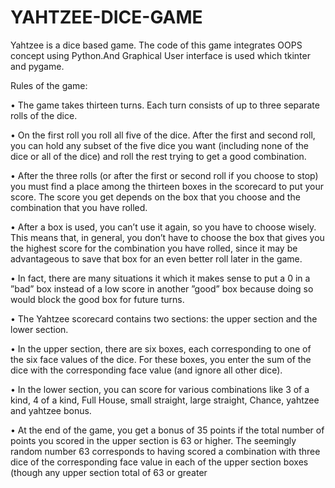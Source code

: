 # YAHTZEE-DICE-GAME
Yahtzee is a dice based game.
The code of this game integrates OOPS concept using Python.And Graphical User interface is used which tkinter and pygame.

Rules of the game:

• The game takes thirteen turns. Each turn consists of up to three separate
rolls of the dice.

• On the first roll you roll all five of the dice. After the first and second roll,
you can hold any subset of the five dice you want (including none of the
dice or all of the dice) and roll the rest trying to get a good combination.

• After the three rolls (or after the first or second roll if you choose to stop)
you must find a place among the thirteen boxes in the scorecard to put
your score. The score you get depends on the box that you choose and
the combination that you have rolled.

• After a box is used, you can’t use it again, so you have to choose wisely.
This means that, in general, you don’t have to choose the box that gives
you the highest score for the combination you have rolled, since it may be
advantageous to save that box for an even better roll later in the game.

• In fact, there are many situations it which it makes sense to put a 0 in a
”bad” box instead of a low score in another ”good” box because doing so
would block the good box for future turns.

• The Yahtzee scorecard contains two sections: the upper section and the
lower section.

• In the upper section, there are six boxes, each corresponding
to one of the six face values of the dice. For these boxes,
you enter the sum of the dice with the corresponding face
value (and ignore all other dice).

• In the lower section, you can score for various combinations
like 3 of a kind, 4 of a kind, Full House, small straight, large
straight, Chance, yahtzee and yahtzee bonus.

• At the end of the game, you get a bonus of 35 points if the
total number of points you scored in the upper section is 63
or higher. The seemingly random number 63 corresponds
to having scored a combination with three dice of the corresponding 
face value in each of the upper section boxes
(though any upper section total of 63 or greater

